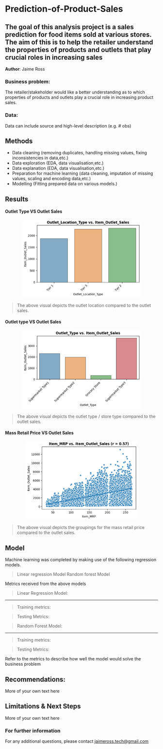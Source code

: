 # Prediction-of-Product-Sales
## The goal of this analysis project is a sales prediction for food items sold at various stores. The aim of this is to help the retailer understand the properties of products and outlets that play crucial roles in increasing sales 

**Author**: Jaime Ross

### Business problem:

The retailer/stakeholder would like a better understanding as to which properties of products and outlets play a crucial role in increasing product sales.


### Data:
Data can include source and high-level description (e.g. # obs)


## Methods
- Data cleaning (removing duplicates, handling missing values, fixing inconsistencies in data,etc.)
- Data exploration (EDA, data visualisation,etc.)
- Data explanation (EDA, data visualisation,etc.)
- Preparation for machine learning (data cleaning, imputation of missing values, scaling and encoding data,etc.)
- Modelling (Fitting prepared data on various models.)

## Results


#### Outlet Type VS Outlet Sales

<p align = "center"> 
  <img src = "https://github.com/JaimeRoss/Prediction-of-Product-Sales/blob/main/outtype.PNG">
</p>

> The above visual depicts the outlet location compared to the outlet sales.

#### Outlet type VS Outlet Sales

<p align = "center"> 
  <img src = "https://github.com/JaimeRoss/Prediction-of-Product-Sales/blob/main/outlet sales.PNG">
</p>

> The above visual depicts the outlet type / store type compared to the outlet sales.

#### Mass Retail Price VS Outlet Sales

<p align = "center"> 
  <img src = "https://github.com/JaimeRoss/Prediction-of-Product-Sales/blob/main/mrp.PNG">
</p>

> The above visual depicts the groupings for the mass retail price compared to the outlet sales.

## Model

Machine learning was completed by making use of the following regression models.

> Linear regression Model
> Random forest Model

Metrics received from the above models

> Linear Regression Model:
 -------------------------
> Training metrics:

> Testing Metrics:


> Random Forest Model:
--------------------------
> Training metrics:

> Testing Metrics:

Refer to the metrics to describe how well the model would solve the business problem

## Recommendations:

More of your own text here


## Limitations & Next Steps

More of your own text here


### For further information


For any additional questions, please contact jaimeross.tech@gmail.com
